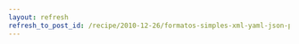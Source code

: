 ```yaml
---
layout: refresh
refresh_to_post_id: /recipe/2010-12-26/formatos-simples-xml-yaml-json-properties-e-inis.html
---
```

